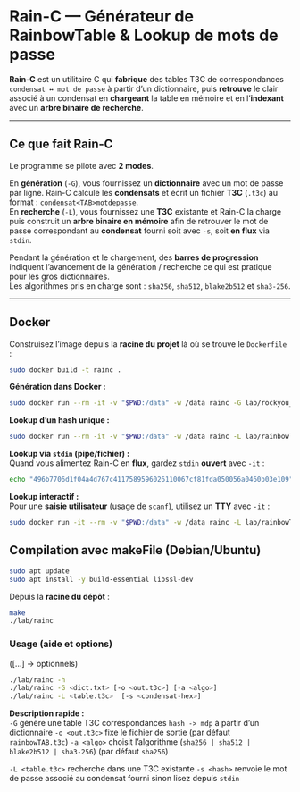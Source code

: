 # Rain-C — Générateur de RainbowTable & Lookup de mots de passe

**Rain-C** est un utilitaire C qui **fabrique** des tables T3C de correspondances `condensat ↔ mot de passe` à partir d’un dictionnaire, puis **retrouve** le clair associé à un condensat en **chargeant** la table en mémoire et en l’**indexant** avec un **arbre binaire de recherche**.

---

## Ce que fait Rain-C

Le programme se pilote avec **2 modes**.

En **génération** (`-G`), vous fournissez un **dictionnaire** avec un mot de passe par ligne. Rain-C calcule les **condensats** et écrit un fichier **T3C** (`.t3c`) au format : `condensat<TAB>motdepasse`.  
En **recherche** (`-L`), vous fournissez une **T3C** existante et Rain-C la charge puis construit un **arbre binaire en mémoire** afin de retrouver le mot de passe correspondant au **condensat** fourni soit avec `-s`, soit **en flux** via `stdin`.

Pendant la génération et le chargement, des **barres de progression** indiquent l’avancement de la génération / recherche ce qui est pratique pour les gros dictionnaires.  
Les algorithmes pris en charge sont : `sha256`, `sha512`, `blake2b512` et `sha3-256`.

---

## Docker 

Construisez l’image depuis la **racine du projet** là où se trouve le `Dockerfile` :

```bash
sudo docker build -t rainc .
```

**Génération dans Docker :**
```bash
sudo docker run --rm -it -v "$PWD:/data" -w /data rainc -G lab/rockyou_1000.txt -o lab/rainbowTAB.t3c -a sha256
```

**Lookup d’un hash unique :**
```bash
sudo docker run --rm -it -v "$PWD:/data" -w /data rainc -L lab/rainbowTAB.t3c -s 496b7706d1f04a4d767c4117589596026110067cf81fda050056a0460b03e109
```

**Lookup via `stdin` (pipe/fichier) :**  
Quand vous alimentez Rain-C en **flux**, gardez `stdin` **ouvert** avec `-it` :

```bash
echo "496b7706d1f04a4d767c4117589596026110067cf81fda050056a0460b03e109" | sudo docker run -i --rm -v "$PWD:/data" -w /data rainc -L lab/rainbowTAB.t3c
```

**Lookup interactif :**  
Pour une **saisie utilisateur** (usage de `scanf`), utilisez un **TTY** avec `-it` :
```bash
sudo docker run -it --rm -v "$PWD:/data" -w /data rainc -L lab/rainbowTAB.t3c
```
## Compilation avec makeFile (Debian/Ubuntu)

```bash
sudo apt update
sudo apt install -y build-essential libssl-dev
```

Depuis la **racine du dépôt** :

```bash
make
./lab/rainc
```

### Usage (aide et options)
([...] -> optionnels)

```bash
./lab/rainc -h
./lab/rainc -G <dict.txt> [-o <out.t3c>] [-a <algo>]
./lab/rainc -L <table.t3c>  [-s <condensat-hex>]
```

**Description rapide :**  
`-G` génère une table T3C correspondances `hash -> mdp` à partir d’un dictionnaire 
`-o <out.t3c>` fixe le fichier de sortie (par défaut `rainbowTAB.t3c`)
`-a <algo>` choisit l’algorithme (`sha256 | sha512 | blake2b512 | sha3-256`) (par défaut `sha256`)

`-L <table.t3c>` recherche dans une T3C existante
`-s <hash>` renvoie le mot de passe associé au condensat fourni sinon lisez depuis `stdin`

